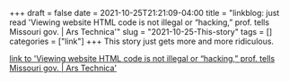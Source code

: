 +++draft = falsedate = 2021-10-25T21:21:09-04:00title = "linkblog: just read 'Viewing website HTML code is not illegal or “hacking,” prof. tells Missouri gov. | Ars Technica'"slug = "2021-10-25-This-story"tags = []categories = ["link"]+++This story just gets more and more ridiculous. [link to 'Viewing website HTML code is not illegal or “hacking,” prof. tells Missouri gov. | Ars Technica'](https://arstechnica.com/tech-policy/2021/10/viewing-website-html-code-is-not-illegal-or-hacking-prof-tells-missouri-gov/)